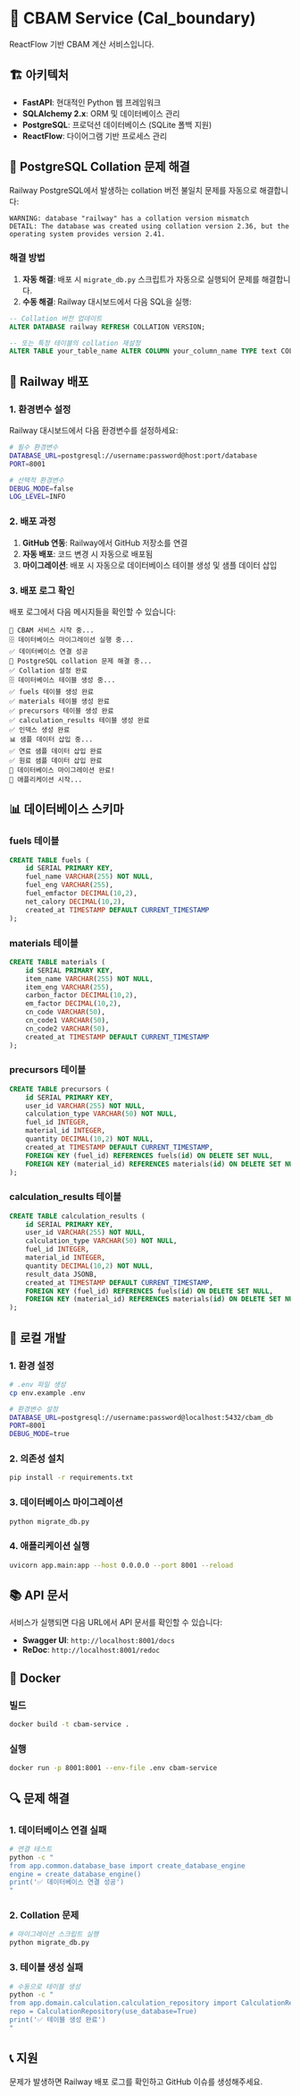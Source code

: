 # 🚀 CBAM Service (Cal_boundary)

ReactFlow 기반 CBAM 계산 서비스입니다.

## 🏗️ 아키텍처

- **FastAPI**: 현대적인 Python 웹 프레임워크
- **SQLAlchemy 2.x**: ORM 및 데이터베이스 관리
- **PostgreSQL**: 프로덕션 데이터베이스 (SQLite 폴백 지원)
- **ReactFlow**: 다이어그램 기반 프로세스 관리

## 🚨 PostgreSQL Collation 문제 해결

Railway PostgreSQL에서 발생하는 collation 버전 불일치 문제를 자동으로 해결합니다:

```
WARNING: database "railway" has a collation version mismatch
DETAIL: The database was created using collation version 2.36, but the operating system provides version 2.41.
```

### 해결 방법

1. **자동 해결**: 배포 시 `migrate_db.py` 스크립트가 자동으로 실행되어 문제를 해결합니다.
2. **수동 해결**: Railway 대시보드에서 다음 SQL을 실행:

```sql
-- Collation 버전 업데이트
ALTER DATABASE railway REFRESH COLLATION VERSION;

-- 또는 특정 테이블의 collation 재설정
ALTER TABLE your_table_name ALTER COLUMN your_column_name TYPE text COLLATE "default";
```

## 🚀 Railway 배포

### 1. 환경변수 설정

Railway 대시보드에서 다음 환경변수를 설정하세요:

```bash
# 필수 환경변수
DATABASE_URL=postgresql://username:password@host:port/database
PORT=8001

# 선택적 환경변수
DEBUG_MODE=false
LOG_LEVEL=INFO
```

### 2. 배포 과정

1. **GitHub 연동**: Railway에서 GitHub 저장소를 연결
2. **자동 배포**: 코드 변경 시 자동으로 배포됨
3. **마이그레이션**: 배포 시 자동으로 데이터베이스 테이블 생성 및 샘플 데이터 삽입

### 3. 배포 로그 확인

배포 로그에서 다음 메시지들을 확인할 수 있습니다:

```
🚀 CBAM 서비스 시작 중...
🗄️ 데이터베이스 마이그레이션 실행 중...
✅ 데이터베이스 연결 성공
🔧 PostgreSQL collation 문제 해결 중...
✅ Collation 설정 완료
🗄️ 데이터베이스 테이블 생성 중...
✅ fuels 테이블 생성 완료
✅ materials 테이블 생성 완료
✅ precursors 테이블 생성 완료
✅ calculation_results 테이블 생성 완료
✅ 인덱스 생성 완료
📊 샘플 데이터 삽입 중...
✅ 연료 샘플 데이터 삽입 완료
✅ 원료 샘플 데이터 삽입 완료
🎉 데이터베이스 마이그레이션 완료!
🚀 애플리케이션 시작...
```

## 📊 데이터베이스 스키마

### fuels 테이블
```sql
CREATE TABLE fuels (
    id SERIAL PRIMARY KEY,
    fuel_name VARCHAR(255) NOT NULL,
    fuel_eng VARCHAR(255),
    fuel_emfactor DECIMAL(10,2),
    net_calory DECIMAL(10,2),
    created_at TIMESTAMP DEFAULT CURRENT_TIMESTAMP
);
```

### materials 테이블
```sql
CREATE TABLE materials (
    id SERIAL PRIMARY KEY,
    item_name VARCHAR(255) NOT NULL,
    item_eng VARCHAR(255),
    carbon_factor DECIMAL(10,2),
    em_factor DECIMAL(10,2),
    cn_code VARCHAR(50),
    cn_code1 VARCHAR(50),
    cn_code2 VARCHAR(50),
    created_at TIMESTAMP DEFAULT CURRENT_TIMESTAMP
);
```

### precursors 테이블
```sql
CREATE TABLE precursors (
    id SERIAL PRIMARY KEY,
    user_id VARCHAR(255) NOT NULL,
    calculation_type VARCHAR(50) NOT NULL,
    fuel_id INTEGER,
    material_id INTEGER,
    quantity DECIMAL(10,2) NOT NULL,
    created_at TIMESTAMP DEFAULT CURRENT_TIMESTAMP,
    FOREIGN KEY (fuel_id) REFERENCES fuels(id) ON DELETE SET NULL,
    FOREIGN KEY (material_id) REFERENCES materials(id) ON DELETE SET NULL
);
```

### calculation_results 테이블
```sql
CREATE TABLE calculation_results (
    id SERIAL PRIMARY KEY,
    user_id VARCHAR(255) NOT NULL,
    calculation_type VARCHAR(50) NOT NULL,
    fuel_id INTEGER,
    material_id INTEGER,
    quantity DECIMAL(10,2) NOT NULL,
    result_data JSONB,
    created_at TIMESTAMP DEFAULT CURRENT_TIMESTAMP,
    FOREIGN KEY (fuel_id) REFERENCES fuels(id) ON DELETE SET NULL,
    FOREIGN KEY (material_id) REFERENCES materials(id) ON DELETE SET NULL
);
```

## 🔧 로컬 개발

### 1. 환경 설정

```bash
# .env 파일 생성
cp env.example .env

# 환경변수 설정
DATABASE_URL=postgresql://username:password@localhost:5432/cbam_db
PORT=8001
DEBUG_MODE=true
```

### 2. 의존성 설치

```bash
pip install -r requirements.txt
```

### 3. 데이터베이스 마이그레이션

```bash
python migrate_db.py
```

### 4. 애플리케이션 실행

```bash
uvicorn app.main:app --host 0.0.0.0 --port 8001 --reload
```

## 📚 API 문서

서비스가 실행되면 다음 URL에서 API 문서를 확인할 수 있습니다:

- **Swagger UI**: `http://localhost:8001/docs`
- **ReDoc**: `http://localhost:8001/redoc`

## 🐳 Docker

### 빌드

```bash
docker build -t cbam-service .
```

### 실행

```bash
docker run -p 8001:8001 --env-file .env cbam-service
```

## 🔍 문제 해결

### 1. 데이터베이스 연결 실패

```bash
# 연결 테스트
python -c "
from app.common.database_base import create_database_engine
engine = create_database_engine()
print('✅ 데이터베이스 연결 성공')
"
```

### 2. Collation 문제

```bash
# 마이그레이션 스크립트 실행
python migrate_db.py
```

### 3. 테이블 생성 실패

```bash
# 수동으로 테이블 생성
python -c "
from app.domain.calculation.calculation_repository import CalculationRepository
repo = CalculationRepository(use_database=True)
print('✅ 테이블 생성 완료')
"
```

## 📞 지원

문제가 발생하면 Railway 배포 로그를 확인하고 GitHub 이슈를 생성해주세요.
